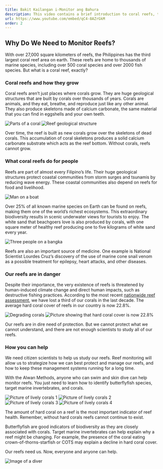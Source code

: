 ```yaml
---
title: Bakit Kailangan i-Monitor ang Bahura
description: This video contains a brief introduction to coral reefs, their importance, and current status in the Philippines. It also introduces the Alwan methods and the reef health indicators they are designed to measure.
url: https://www.youtube.com/embed/qC4-8AZrGkM
order: 2
---
```


## Why Do We Need to Monitor Reefs?

With over 27,000 square kilometers of reefs, the Philippines has the third largest coral reef area on earth. These reefs are home to thousands of marine species, including over 500 coral species and over 2000 fish species. But what is a coral reef, exactly?

### Coral reefs and how they grow

Coral reefs aren’t just places where corals grow. They are huge geological structures that are built by corals over thousands of years. Corals are animals, and they eat, breathe, and reproduce just like any other animal. They also produce skeletons made of calcium carbonate, the same material that you can find in eggshells and your own teeth.

![Parts of a coral](/images/lesson-1/1.png 'Parts of a coral')
![Reef geological structure](/images/lesson-1/2.jpg 'Reef geological structure')

Over time, the reef is built as new corals grow over the skeletons of dead corals. This accumulation of coral skeletons produces a solid calcium carbonate substrate which acts as the reef bottom. Without corals, reefs cannot grow.

### What coral reefs do for people

Reefs are part of almost every Filipino’s life. Their huge geological structures protect coastal communities from storm surges and tsunamis by reducing wave energy. These coastal communities also depend on reefs for food and livelihood.

![Man on a boat](/images/lesson-1/3.jpg 'Man on a boat')

Over 25% of all known marine species on Earth can be found on reefs, making them one of the world’s richest ecosystems. This extraordinary biodiversity results in scenic underwater views for tourists to enjoy. The white sand that beachgoers love is also produced by corals, with one square meter of healthy reef producing one to five kilograms of white sand every year.

![Three people on a bangka](/images/lesson-1/4.jpg 'Three people on a bangka')

Reefs are also an important source of medicine. One example is National Scientist Lourdes Cruz’s discovery of the use of marine cone snail venom as a possible treatment for epilepsy, heart attacks, and other diseases.

### Our reefs are in danger

Despite their importance, the very existence of reefs is threatened by human-induced climate change and direct human impacts, such as destructive fishing practices. According to the most recent [nationwide reef assessment](https://philjournalsci.dost.gov.ph/images/pdf/pjs_pdf/vol146no2/initial_findings_of_the_nationwide_assessment_of_philippine_coral_reefs.pdf), we have lost a third of our corals in the last decade. The average hard coral cover of reefs in our country is now 22.8%.

![Degrading corals](/images/lesson-1/5.jpg 'Degrading corals')
![Picture showing that hard coral cover is now 22.8%](/images/lesson-1/6.jpg 'Picture showing that hard coral cover is now 22.8%')

Our reefs are in dire need of protection. But we cannot protect what we cannot understand, and there are not enough scientists to study all of our reefs.

### How you can help

We need citizen scientists to help us study our reefs. Reef monitoring will allow us to strategize how we can best protect and manage our reefs, and how to keep these management systems running for a long time.

With the Alwan Methods, anyone who can swim and skin dive can help monitor reefs. You just need to learn how to identify butterflyfish species, target marine invertebrates, and corals.

![Picture of lively corals 1](/images/lesson-1/7.jpg 'Picture of lively corals 1')
![Picture of lively corals 2](/images/lesson-1/8.jpg 'Picture of lively corals 2')
![Picture of lively corals 3](/images/lesson-1/9.jpg 'Picture of lively corals 3')
![Picture of lively corals 4](/images/lesson-1/10.jpg 'Picture of lively corals 4')

The amount of hard coral on a reef is the most important indicator of reef health. Remember, without hard corals reefs cannot continue to exist.

Butterflyfish are good indicators of biodiversity as they are closely associated with corals. Target marine invertebrates can help explain why a reef might be changing. For example, the presence of the coral eating crown-of-thorns-starfish or COTS may explain a decline in hard coral cover.

Our reefs need us. Now, everyone and anyone can help.

![Image of a diver](/images/lesson-1/11.jpg 'Image of a diver')
